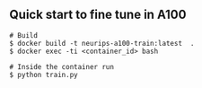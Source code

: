 ## Quick start to fine tune in A100

```
# Build
$ docker build -t neurips-a100-train:latest  .
$ docker exec -ti <container_id> bash

# Inside the container run
$ python train.py
```
